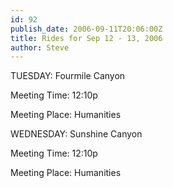 ```yaml
---
id: 92
publish_date: 2006-09-11T20:06:00Z
title: Rides for Sep 12 - 13, 2006
author: Steve
---
```

TUESDAY: Fourmile Canyon

Meeting Time: 12:10p

Meeting Place: Humanities

WEDNESDAY: Sunshine Canyon

Meeting Time: 12:10p

Meeting Place: Humanities
